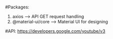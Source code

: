 #Packages:
1. axios --> API GET request handling
2. @material-ui/core --> Material UI for designing

#API:
https://developers.google.com/youtube/v3